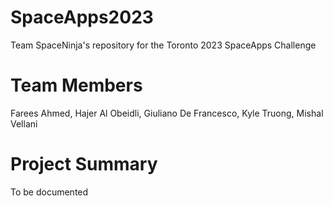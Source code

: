 # SpaceApps2023
Team SpaceNinja's repository for the Toronto 2023 SpaceApps Challenge

# Team Members
Farees Ahmed, Hajer Al Obeidli, Giuliano De Francesco, Kyle Truong, Mishal Vellani
# Project Summary
To be documented
